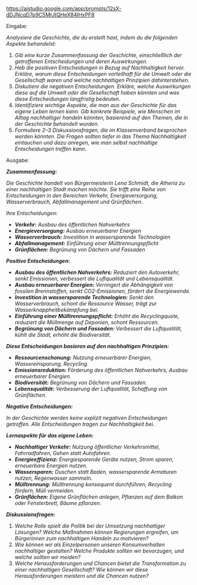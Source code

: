 https://aistudio.google.com/app/prompts/12sX-dDJNcqD7p9C5MrJtQHeX84IHxPF8

Eingabe:

*Analysiere die Geschichte, die du erstellt hast, indem du die folgenden Aspekte behandelst:*

1. *Gib eine kurze Zusammenfassung der Geschichte, einschließlich der getroffenen Entscheidungen und deren Auswirkungen.*
2. *Heb die positiven Entscheidungen in Bezug auf Nachhaltigkeit hervor. Erkläre, warum diese Entscheidungen vorteilhaft für die Umwelt oder die Gesellschaft waren und welche nachhaltigen Prinzipien dahinterstehen.*
3. *Diskutiere die negativen Entscheidungen. Erkläre, welche Auswirkungen diese auf die Umwelt oder die Gesellschaft haben könnten und was diese Entscheidungen langfristig bedeuten.*
4. *Identifiziere wichtige Aspekte, die man aus der Geschichte für das eigene Leben lernen kann. Gib konkrete Beispiele, wie Menschen im Alltag nachhaltiger handeln könnten, basierend auf den Themen, die in der Geschichte behandelt wurden.*
5. *Formuliere 2–3 Diskussionsfragen, die im Klassenverband besprochen werden könnten. Die Fragen sollten tiefer in das Thema Nachhaltigkeit eintauchen und dazu anregen, wie man selbst nachhaltige Entscheidungen treffen kann.*

Ausgabe:

***Zusammenfassung:***

*Die Geschichte handelt von Bürgermeisterin Lena Schmidt, die Atheria zu einer nachhaltigen Stadt machen möchte. Sie trifft eine Reihe von Entscheidungen in den Bereichen Verkehr, Energieversorgung, Wasserverbrauch, Abfallmanagement und Grünflächen.*

*Ihre Entscheidungen:*

* ***Verkehr:** Ausbau des öffentlichen Nahverkehrs*
* ***Energieversorgung:** Ausbau erneuerbarer Energien*
* ***Wasserverbrauch:** Investition in wassersparende Technologien*
* ***Abfallmanagement:** Einführung einer Mülltrennungspflicht*
* ***Grünflächen:** Begrünung von Dächern und Fassaden*

***Positive Entscheidungen:***

* ***Ausbau des öffentlichen Nahverkehrs:** Reduziert den Autoverkehr, senkt Emissionen, verbessert die Luftqualität und Lebensqualität.*
* ***Ausbau erneuerbarer Energien:** Verringert die Abhängigkeit von fossilen Brennstoffen, senkt CO2-Emissionen, fördert die Energiewende.*
* ***Investition in wassersparende Technologien:** Senkt den Wasserverbrauch, schont die Ressource Wasser, trägt zur Wasserknappheitbekämpfung bei.*
* ***Einführung einer Mülltrennungspflicht:** Erhöht die Recyclingquote, reduziert die Müllmenge auf Deponien, schont Ressourcen.*
* ***Begrünung von Dächern und Fassaden:** Verbessert die Luftqualität, kühlt die Stadt, erhöht die Biodiversität.*

***Diese Entscheidungen basieren auf den nachhaltigen Prinzipien:***

* ***Ressourcenschonung:** Nutzung erneuerbarer Energien, Wassereinsparung, Recycling.*
* ***Emissionsreduktion:** Förderung des öffentlichen Nahverkehrs, Ausbau erneuerbarer Energien.*
* ***Biodiversität:** Begrünung von Dächern und Fassaden.*
* ***Lebensqualität:** Verbesserung der Luftqualität, Schaffung von Grünflächen.*

***Negative Entscheidungen:***

*In der Geschichte werden keine explizit negativen Entscheidungen getroffen. Alle Entscheidungen tragen zur Nachhaltigkeit bei.*

***Lernaspekte für das eigene Leben:***

* ***Nachhaltiger Verkehr:** Nutzung öffentlicher Verkehrsmittel, Fahrradfahren, Gehen statt Autofahren.*
* ***Energieeffizienz:** Energiesparende Geräte nutzen, Strom sparen, erneuerbare Energien nutzen.*
* ***Wassersparen:** Duschen statt Baden, wassersparende Armaturen nutzen, Regenwasser sammeln.*
* ***Mülltrennung:** Mülltrennung konsequent durchführen, Recycling fördern, Müll vermeiden.*
* ***Grünflächen:** Eigene Grünflächen anlegen, Pflanzen auf dem Balkon oder Fensterbrett, Bäume pflanzen.*

***Diskussionsfragen:***

1. *Welche Rolle spielt die Politik bei der Umsetzung nachhaltiger Lösungen? Welche Maßnahmen können Regierungen ergreifen, um Bürgerinnen zum nachhaltigen Handeln zu motivieren?*
2. *Wie können wir als Einzelpersonen unseren Konsumverhalten nachhaltiger gestalten? Welche Produkte sollten wir bevorzugen, und welche sollten wir meiden?*
3. *Welche Herausforderungen und Chancen bietet die Transformation zu einer nachhaltigen Gesellschaft? Wie können wir diese Herausforderungen meistern und die Chancen nutzen?*